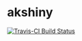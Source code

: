 # akshiny

[![Travis-CI Build Status](https://travis-ci.org/andreamelloncelli/akshiny.svg?branch=master)](https://travis-ci.org/andreamelloncelli/akshiny)
